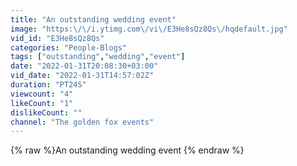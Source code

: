 ```yaml
---
title: "An outstanding wedding event"
image: "https:\/\/i.ytimg.com\/vi\/E3He8sQz8Qs\/hqdefault.jpg"
vid_id: "E3He8sQz8Qs"
categories: "People-Blogs"
tags: ["outstanding","wedding","event"]
date: "2022-01-31T20:08:30+03:00"
vid_date: "2022-01-31T14:57:02Z"
duration: "PT24S"
viewcount: "4"
likeCount: "1"
dislikeCount: ""
channel: "The golden fox events"
---
```

{% raw %}An outstanding wedding event {% endraw %}
